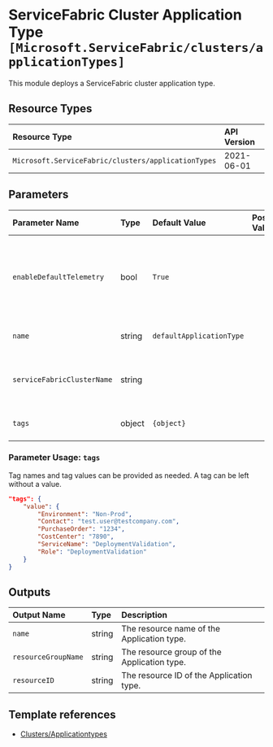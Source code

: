 # ServiceFabric Cluster Application Type `[Microsoft.ServiceFabric/clusters/applicationTypes]`

This module deploys a ServiceFabric cluster application type.

## Resource Types

| Resource Type | API Version |
| :-- | :-- |
| `Microsoft.ServiceFabric/clusters/applicationTypes` | 2021-06-01 |

## Parameters

| Parameter Name | Type | Default Value | Possible Values | Description |
| :-- | :-- | :-- | :-- | :-- |
| `enableDefaultTelemetry` | bool | `True` |  | Optional. Enable telemetry via the Customer Usage Attribution ID (GUID). |
| `name` | string | `defaultApplicationType` |  | Optional. Application type name. |
| `serviceFabricClusterName` | string |  |  | Required. Name of the Service Fabric cluster. |
| `tags` | object | `{object}` |  | Optional. Tags of the resource. |

### Parameter Usage: `tags`

Tag names and tag values can be provided as needed. A tag can be left without a value.

```json
"tags": {
    "value": {
        "Environment": "Non-Prod",
        "Contact": "test.user@testcompany.com",
        "PurchaseOrder": "1234",
        "CostCenter": "7890",
        "ServiceName": "DeploymentValidation",
        "Role": "DeploymentValidation"
    }
}
```

## Outputs

| Output Name | Type | Description |
| :-- | :-- | :-- |
| `name` | string | The resource name of the Application type. |
| `resourceGroupName` | string | The resource group of the Application type. |
| `resourceID` | string | The resource ID of the Application type. |

## Template references

- [Clusters/Applicationtypes](https://docs.microsoft.com/en-us/azure/templates/Microsoft.ServiceFabric/2021-06-01/clusters/applicationTypes)
